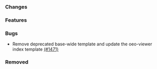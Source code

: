 ### Changes

### Features

### Bugs

- Remove deprecated base-wide template and update the oeo-viewer index template [(#1471)](https://github.com/OpenEnergyPlatform/oeplatform/pull/1471)

### Removed
